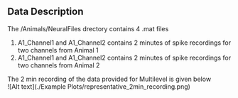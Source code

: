 ## Data Description

The /Animals/NeuralFiles drectory contains 4 .mat files 

1. A1_Channel1 and A1_Channel2 contains 2 minutes of spike recordings for two channels from Animal 1
2. A1_Channel1 and A1_Channel2 contains 2 minutes of spike recordings for two channels from Animal 2

The 2 min recording of the data provided for Multilevel is given below <br/>
![Alt text](./Example Plots/representative_2min_recording.png)

